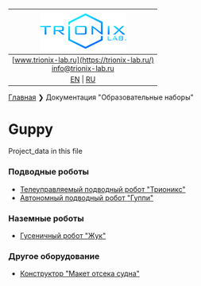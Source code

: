 
| ![logo](/logo_nav.png) |
| :---: |
| [www.trionix-lab.ru](https://trionix-lab.ru/) <br/> [info@trionix-lab.ru](mailto:info@trionix-lab.ru) |
| [EN](/README.md) \| [RU](/README_RU.md) |

[Главная](/README_RU.md) ❯ Документация "Образовательные наборы"

# Guppy
Project_data in this file

### Подводные роботы
* [Телеуправляемый подводный робот "Трионикс"](/documentation/RU/kids/trionix_RU.md)
* [Автономный подводный робот "Гуппи"](/documentation/RU/kids/guppy_RU.md)

### Наземные роботы
* [Гусеничный робот "Жук"](/documentation/RU/kids/juke_RU.md)

### Другое оборудование
* [Конструктор "Макет отсека судна"](/documentation/RU/kids/compartment_RU.md)